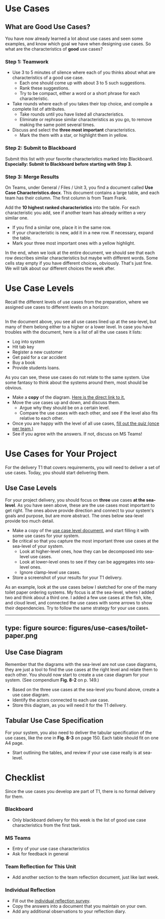 # Use Cases

## What are Good Use Cases?

You have now already learned a lot about use cases and seen some examples, and know which goal we have when designing use cases. So what are the characteristics of **good** use cases?

### Step 1: Teamwork

* Use 3 to 5 minutes of silence where each of you thinks about what are characteristics of a good use case. 
  - Each one should come up with about 3 to 5 such suggestions.
  - Rank these suggestions. 
  - Try to be compact, either a word or a short phrase for each characteristic.
* Take rounds where each of you takes their top choice, and compile a complete list of attributes. 
  - Take rounds until you have listed all characteristics. 
  - Eliminate or rephrase similar characteristics as you go, to remove making the same point several times.
* Discuss and select the **three most important** characteristics. 
  - Mark the them with a star, or highlight them in yellow.

### Step 2: Submit to Blackboard

Submit this list with your favorite characteristics marked into Blackboard. **Especially: Submit to Blackboard before starting with Step 3.** 


### Step 3: Merge Results

On Teams, under General / Files / Unit 3, you find a document called **Use Case Characteristics.docx**. This document contains a large table, and each team has their column. The first column is from Team Frank. 

Add the **10 highest ranked characteristics** into the table. For each characteristic you add, see if another team has already written a very similar one. 

  * If you find a similar one, place it in the same row. 
  * If your characteristic is new, add it in a new row. If necessary, expand the table.
  * Mark your three most important ones with a yellow highlight.
  
In the end, when we look at the entire document, we should see that each row describes similar characteristics but maybe with different words. Some cells stay empty if you have different choices, obviously. That's just fine. We will talk about our different choices the week after. 



# Use Case Levels


Recall the different levels of use cases from the preparation, where we assigned use cases to different levels on a horizon:

<div class="mxgraph" style="max-width:100%;border:1px solid transparent;" data-mxgraph="{&quot;highlight&quot;:&quot;#0000ff&quot;,&quot;nav&quot;:true,&quot;resize&quot;:true,&quot;toolbar&quot;:&quot;zoom layers lightbox&quot;,&quot;edit&quot;:&quot;_blank&quot;,&quot;url&quot;:&quot;https://drive.google.com/uc?id=1Q3F2M-akRFF_G0HIhx5faG2iu6gjRWkg&amp;export=download&quot;}"></div>
<script type="text/javascript" src="https://www.draw.io/embed2.js?&fetch=https%3A%2F%2Fdrive.google.com%2Fuc%3Fid%3D1Q3F2M-akRFF_G0HIhx5faG2iu6gjRWkg%26export%3Ddownload"></script>

In the document above, you see all use cases lined up at the sea-level, but many of them belong either to a higher or a lower level. In case you have troubles with the document, here is a list of all the use cases it lists:

* Log into system
* Hit tab key
* Register a new customer
* Get paid for a car accident
* Buy a book
* Provide students loans. 

As you can see, these use cases do not relate to the same system. Use some fantasy to think about the systems around them, most should be obvious.

* Make a **copy** of the diagram. [Here is the direct link to it.](https://drive.google.com/file/d/1Q3F2M-akRFF_G0HIhx5faG2iu6gjRWkg/view?usp=sharing)
* Move the use cases up and down, and discuss them. 
  * Argue why they should be on a certain level. 
  * Compare the use cases with each other, and see if the level also fits relative to each other. 
* Once you are happy with the level of all use cases, [fill out the quiz (once per team.)](https://forms.office.com/Pages/ResponsePage.aspx?id=cgahCS-CZ0SluluzdZZ8BSxiepoCd7lKk70IThBWqdJUMk1CS1gxMDhIVEtZS1pFMEJGSkRTWjBVNC4u)
* See if you agree with the answers. If not, discuss on MS Teams!



# Use Cases for Your Project

For the delivery T1 that covers requirements, you will need to deliver a set of use cases. Today, you should start delivering them. 

## Use Case Levels

For your project delivery, you should focus on **three** use cases **at the sea-level**. As you have seen above, these are the use cases most important to get right. The ones above provide direction and connect to your system's goals and purpose, but are more abstract. The ones below sea-level provide too much detail. 

* Make a copy of the [use case level document](https://drive.google.com/file/d/1Q3F2M-akRFF_G0HIhx5faG2iu6gjRWkg/view?usp=sharing), and start filling it with some use cases for your system.
* Be critical so that you capture the most important three use cases at the sea-level of your system. 
  * Look at higher-level ones, how they can be decomposed into sea-level use cases.
  * Look at lower-level ones to see if they can be aggregates into sea-level ones.
  * Ignore clamp-level use cases.
* Store a screenshot of your results for your T1 delivery.

As an example, look at the use cases below I sketched for one of the many toilet paper ordering systems. My focus is at the sea-level, where I added two and think about a third one. I added a few use cases at the fish, kite, and cloud level, and connected the use cases with some arrows to show their dependencies. Try to follow the same strategy for your use cases. 

---
type: figure
source: figures/use-cases/toilet-paper.png
---

## Use Case Diagram

Remember that the diagrams with the sea-level are not use case diagrams, they are just a tool to find the use cases at the right level and relate them to each other. You should now start to create a use case diagram for your system. (See compendium **Fig. 8-2** on p. 149.) 

* Based on the three use cases at the sea-level you found above, create a use case diagram.
* Identify the actors connected to each use case.
* Store this diagram, as you will need it for the T1 delivery.


## Tabular Use Case Specification

For your system, you also need to deliver the tabular specification of the use cases, like the one in **Fig. 8-3** on page 150. Each table should fit on one A4 page. 

* Start outlining the tables, and review if your use case really is at sea-level.



# Checklist

Since the use cases you develop are part of T1, there is no formal delivery for them. 

### Blackboard

- Only blackboard delivery for this week is the list of good use case characteristics from the first task.

### MS Teams

- Entry of your use case characteristics
- Ask for feedback in general

### Team Reflection for This Unit 

* Add another section to the team reflection document, just like last week. 

### Individual Reflection

* Fill out the <a href="https://forms.office.com/Pages/ResponsePage.aspx?id=cgahCS-CZ0SluluzdZZ8BSxiepoCd7lKk70IThBWqdJUQUQxNEVLOTBZMDZGNkJBM1Y2NjZCTzhWSi4u" class="arrow">individual reflection survey</a>.
* Copy the answers into a document that you maintain on your own.
* Add any additional observations to your reflection diary.








 

